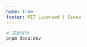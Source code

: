 ```yaml
---
home: true
footer: MIT Licensed | Sinea
---
```


<CodeGroup>
  <CodeGroupItem title="PNPM" active>

```bash
# 开始写作
pnpm docs:dev
```

  </CodeGroupItem>
</CodeGroup>
